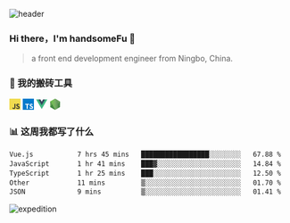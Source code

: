 ![header](https://raw.githubusercontent.com/fzq1998/fzq1998/master/header.png)

### Hi there，I'm handsomeFu 👋

> a front end development engineer from Ningbo, China.

### 🔧 我的搬砖工具
<code><img height="20" src="https://raw.githubusercontent.com/github/explore/80688e429a7d4ef2fca1e82350fe8e3517d3494d/topics/javascript/javascript.png" alt="javascript"></code>
<code><img height="20" src="https://raw.githubusercontent.com/github/explore/80688e429a7d4ef2fca1e82350fe8e3517d3494d/topics/typescript/typescript.png" alt="typescript"></code>
<code><img height="20" src="https://raw.githubusercontent.com/github/explore/80688e429a7d4ef2fca1e82350fe8e3517d3494d/topics/vue/vue.png" alt="vue"></code>
<code><img height="20" src="https://raw.githubusercontent.com/github/explore/80688e429a7d4ef2fca1e82350fe8e3517d3494d/topics/nodejs/nodejs.png" alt="nodejs"></code>



### 📊 这周我都写了什么
<!--START_SECTION:waka-->

```txt
Vue.js           7 hrs 45 mins   █████████████████░░░░░░░░   67.88 %
JavaScript       1 hr 41 mins    ███▓░░░░░░░░░░░░░░░░░░░░░   14.84 %
TypeScript       1 hr 25 mins    ███░░░░░░░░░░░░░░░░░░░░░░   12.50 %
Other            11 mins         ▒░░░░░░░░░░░░░░░░░░░░░░░░   01.70 %
JSON             9 mins          ▒░░░░░░░░░░░░░░░░░░░░░░░░   01.41 %
```

<!--END_SECTION:waka-->


![expedition](https://raw.githubusercontent.com/fzq1998/fzq1998/master/expedition.gif)

